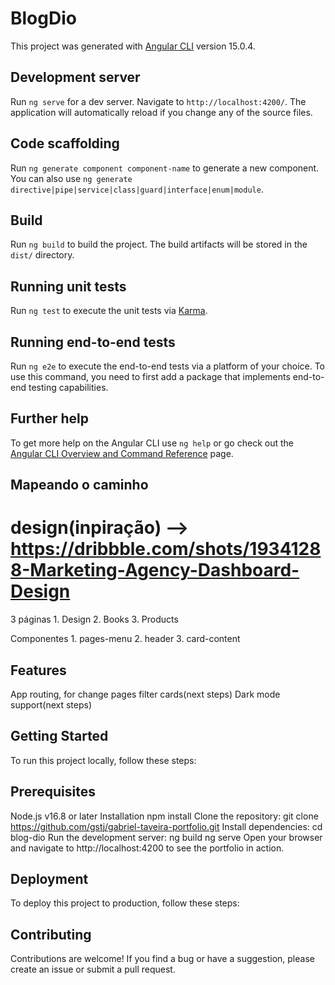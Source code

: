 # BlogDio

This project was generated with [Angular CLI](https://github.com/angular/angular-cli) version 15.0.4.

## Development server

Run `ng serve` for a dev server. Navigate to `http://localhost:4200/`. The application will automatically reload if you change any of the source files.

## Code scaffolding

Run `ng generate component component-name` to generate a new component. You can also use `ng generate directive|pipe|service|class|guard|interface|enum|module`.

## Build

Run `ng build` to build the project. The build artifacts will be stored in the `dist/` directory.

## Running unit tests

Run `ng test` to execute the unit tests via [Karma](https://karma-runner.github.io).

## Running end-to-end tests

Run `ng e2e` to execute the end-to-end tests via a platform of your choice. To use this command, you need to first add a package that implements end-to-end testing capabilities.

## Further help

To get more help on the Angular CLI use `ng help` or go check out the [Angular CLI Overview and Command Reference](https://angular.io/cli) page.


## Mapeando o caminho
# design(inpiração) --> https://dribbble.com/shots/19341288-Marketing-Agency-Dashboard-Design

3 páginas 
    1. Design
    2. Books
    3. Products


Componentes
    1. pages-menu 
    2. header
    3. card-content

 ## Features
App routing, for change pages
filter cards(next steps)
Dark mode support(next steps)

 ## Getting Started
To run this project locally, follow these steps:

 ## Prerequisites
Node.js v16.8 or later
Installation
npm install
Clone the repository:
git clone https://github.com/gstj/gabriel-taveira-portfolio.git
Install dependencies:
cd blog-dio
Run the development server:
ng build
ng serve
Open your browser and navigate to http://localhost:4200 to see the portfolio in action.

 ## Deployment
To deploy this project to production, follow these steps:

 ## Contributing
Contributions are welcome! If you find a bug or have a suggestion, please create an issue or submit a pull request.